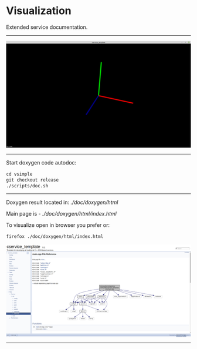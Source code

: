 # Visualization

Extended service documentation.

---

![Visualization](./img/visualizer.png)

---

Start doxygen code autodoc:<br/>

```
cd vsimple
git checkout release
./scripts/doc.sh
```

---

Doxygen result located in: *./doc/doxygen/html*

Main page is - *./doc/doxygen/html/index.html*

To visualize open in browser you prefer or:
```
firefox ./doc/doxygen/html/index.html
```
![doxygen](img/doxygen.png)

---
